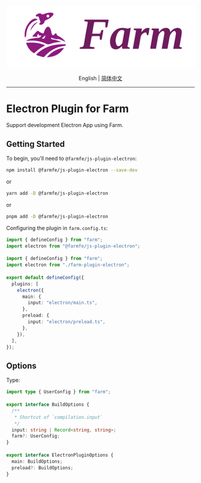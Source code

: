 <div align="center">
  <a href="https://github.com/farm-fe/farm">
  <img src="../../assets/logo.png" width="550" />
  </a>
  <p>
    <span>English</span> |
    <a href="./README-zh-CN.md">简体中文</a>  
</div>

---

# Electron Plugin for Farm

Support development Electron App using Farm.

## Getting Started

To begin, you'll need to `@farmfe/js-plugin-electron`:

```bash
npm install @farmfe/js-plugin-electron --save-dev
```

or

```bash
yarn add -D @farmfe/js-plugin-electron
```

or

```bash
pnpm add -D @farmfe/js-plugin-electron
```

Configuring the plugin in `farm.config.ts`:

```ts
import { defineConfig } from "farm";
import electron from "@farmfe/js-plugin-electron";

import { defineConfig } from "farm";
import electron from "./farm-plugin-electron";

export default defineConfig({
  plugins: [
    electron({
      main: {
        input: "electron/main.ts",
      },
      preload: {
        input: "electron/preload.ts",
      },
    }),
  ],
});
```

## Options

Type:

```ts
import type { UserConfig } from "farm";

export interface BuildOptions {
  /**
   * Shortcut of `compilation.input`
   */
  input: string | Record<string, string>;
  farm?: UserConfig;
}

export interface ElectronPluginOptions {
  main: BuildOptions;
  preload?: BuildOptions;
}
```
